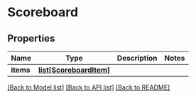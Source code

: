 # Scoreboard

## Properties
Name | Type | Description | Notes
------------ | ------------- | ------------- | -------------
**items** | [**list[ScoreboardItem]**](ScoreboardItem.md) |  | 

[[Back to Model list]](../README.md#documentation-for-models) [[Back to API list]](../README.md#documentation-for-api-endpoints) [[Back to README]](../README.md)


